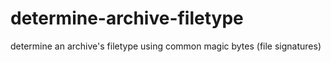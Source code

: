# determine-archive-filetype
determine an archive's filetype using common magic bytes (file signatures)

